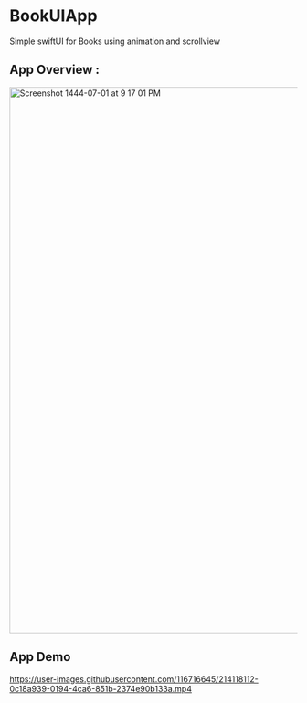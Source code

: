 # BookUIApp

Simple swiftUI for Books using  animation and scrollview 


## App Overview :
<img width="957" alt="Screenshot 1444-07-01 at 9 17 01 PM" src="https://user-images.githubusercontent.com/116716645/214118136-2a2cd375-d5e8-465d-8402-e0558d1c8cfa.png">


## App Demo 
https://user-images.githubusercontent.com/116716645/214118112-0c18a939-0194-4ca6-851b-2374e90b133a.mp4

